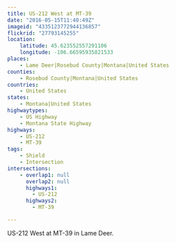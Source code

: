 ```yaml
---
title: US-212 West at MT-39
date: "2016-05-15T11:40:49Z"
imageid: "4335123772944136857"
flickrid: "27793145255"
location:
    latitude: 45.623552557291106
    longitude: -106.66595935821533
places:
    - Lame Deer|Rosebud County|Montana|United States
counties:
    - Rosebud County|Montana|United States
countries:
    - United States
states:
    - Montana|United States
highwaytypes:
    - US Highway
    - Montana State Highway
highways:
    - US-212
    - MT-39
tags:
    - Shield
    - Intersection
intersections:
    - overlap1: null
      overlap2: null
      highways1:
        - US-212
      highways2:
        - MT-39

---
```

US-212 West at MT-39 in Lame Deer.